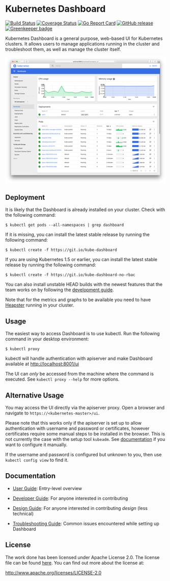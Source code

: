 # Kubernetes Dashboard

[![Build Status](https://travis-ci.org/kubernetes/dashboard.svg?branch=master)](https://travis-ci.org/kubernetes/dashboard)
[![Coverage Status](https://codecov.io/github/kubernetes/dashboard/coverage.svg?branch=master)](https://codecov.io/github/kubernetes/dashboard?branch=master)
[![Go Report Card](https://goreportcard.com/badge/github.com/kubernetes/dashboard)](https://goreportcard.com/report/github.com/kubernetes/dashboard)
[![GitHub release](https://img.shields.io/github/release/kubernetes/dashboard.svg)](https://github.com/kubernetes/dashboard/releases/latest)
[![Greenkeeper badge](https://badges.greenkeeper.io/kubernetes/dashboard.svg)](https://greenkeeper.io/)

Kubernetes Dashboard is a general purpose, web-based UI for Kubernetes clusters. It allows users to
manage applications running in the cluster and troubleshoot them, as well as manage the cluster
itself.

![Dashboard UI workloads page](docs/dashboard-ui.png)

## Deployment
It is likely that the Dashboard is already installed on your cluster. Check with the following command:
```shell
$ kubectl get pods --all-namespaces | grep dashboard
```

If it is missing, you can install the latest stable release by running the following command:
```shell
$ kubectl create -f https://git.io/kube-dashboard
```

If you are using Kubernetes 1.5 or earlier, you can install the latest stable release by running the following command:
```shell
$ kubectl create -f https://git.io/kube-dashboard-no-rbac
```

You can also install unstable HEAD builds with the newest features that the team works on by
following the [development guide](docs/devel/head-releases.md).

Note that for the metrics and graphs to be available you need to
have [Heapster](https://github.com/kubernetes/heapster/) running in your cluster.

## Usage
The easiest way to access Dashboard is to use kubectl. Run the following command in your desktop environment:
```shell
$ kubectl proxy
```
kubectl will handle authentication with apiserver and make Dashboard available at [http://localhost:8001/ui](http://localhost:8001/ui)

The UI can _only_ be accessed from the machine where the command is executed. See `kubectl proxy --help` for more options.

## Alternative Usage
You may access the UI directly via the apiserver proxy. Open a browser and navigate to `https://<kubernetes-master>/ui`.

Please note that this works only if the apiserver is set up to allow authentication with username and password or certificates, however certificates require some manual steps to be installed in the browser. This is not currently the case with the setup tool `kubeadm`. See [documentation](http://kubernetes.io/docs/admin/authentication/) if you want to configure it manually.

If the username and password is configured but unknown to you, then use `kubectl config view` to find it.

## Documentation

* [User Guide](http://kubernetes.io/docs/user-guide/ui/): Entry-level overview

* [Developer Guide](docs/devel/README.md): For anyone interested in contributing

* [Design Guide](docs/design/README.md): For anyone interested in contributing _design_ (less technical)

* [Troubleshooting Guide](docs/user-guide/troubleshooting.md): Common issues encountered while setting up Dashboard

## License

The work done has been licensed under Apache License 2.0. The license file can be found
[here](LICENSE). You can find out more about the license at:

http://www.apache.org/licenses/LICENSE-2.0
